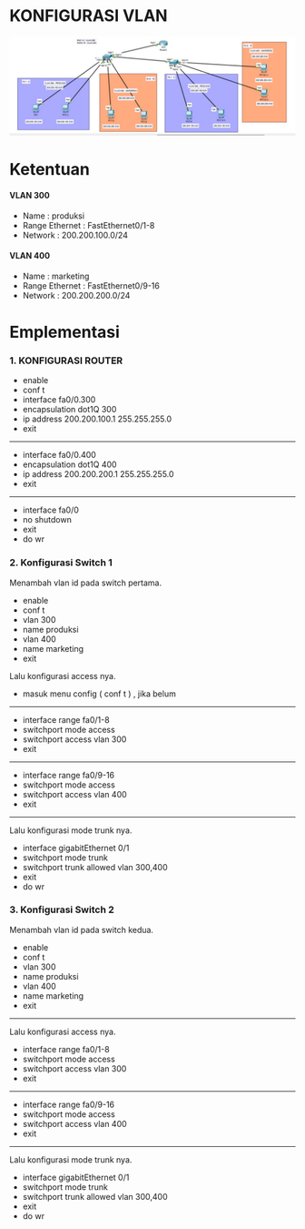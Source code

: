 # KONFIGURASI VLAN

![alt text](https://github.com/akhbarss/JNAB-DAY2/blob/main/public/konfigurasi-vlan-image.jpg?raw=true)

# Ketentuan

#### VLAN 300
- Name : produksi
- Range Ethernet : FastEthernet0/1-8
- Network : 200.200.100.0/24

#### VLAN 400
- Name : marketing
- Range Ethernet : FastEthernet0/9-16
- Network : 200.200.200.0/24


# Emplementasi 
### 1. KONFIGURASI ROUTER
- enable
- conf t
- interface fa0/0.300
- encapsulation dot1Q 300
- ip address 200.200.100.1 255.255.255.0
- exit
---
- interface fa0/0.400
- encapsulation dot1Q 400
- ip address 200.200.200.1 255.255.255.0
- exit
---
- interface fa0/0
- no shutdown
- exit
- do wr

### 2. Konfigurasi Switch 1
Menambah vlan id pada switch pertama.

- enable
- conf t
- vlan 300
- name produksi
- vlan 400
- name marketing
- exit

Lalu konfigurasi access nya.
- masuk menu config ( conf t ) , jika belum
---
- interface range fa0/1-8
- switchport mode access
- switchport access vlan 300
- exit
---
- interface range fa0/9-16
- switchport mode access
- switchport access vlan 400
- exit
---
Lalu konfigurasi mode trunk nya.
- interface gigabitEthernet 0/1
- switchport mode trunk
- switchport trunk allowed vlan 300,400
- exit
- do wr

### 3. Konfigurasi Switch 2
Menambah vlan id pada switch kedua.

- enable
- conf t
- vlan 300
- name produksi
- vlan 400
- name marketing
- exit
---
Lalu konfigurasi access nya.
- interface range fa0/1-8
- switchport mode access
- switchport access vlan 300
- exit
---
- interface range fa0/9-16
- switchport mode access
- switchport access vlan 400
- exit
---
Lalu konfigurasi mode trunk nya.
- interface gigabitEthernet 0/1
- switchport mode trunk
- switchport trunk allowed vlan 300,400
- exit
- do wr